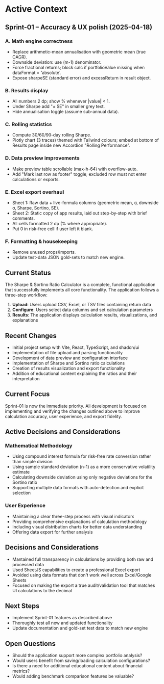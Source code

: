 # Active Context

## Sprint-01 – Accuracy & UX polish (2025-04-18)

### A. Math engine correctness
- Replace arithmetic-mean annualisation with geometric mean (true CAGR).
- Downside deviation: use (m-1) denominator.
- Force fractional returns; block calc if portfolioValue missing when dataFormat = 'absolute'.
- Expose sharpeSE (standard error) and excessReturn in result object.

### B. Results display
- All numbers 2 dp; show % whenever |value| < 1.
- Under Sharpe add "± SE" in smaller grey text.
- Hide annualisation toggle (assume sub-annual data).

### C. Rolling statistics
- Compute 30/60/90-day rolling Sharpe.
- Plotly chart (3 traces) themed with Tailwind colours; embed at bottom of Results page inside new Accordion "Rolling Performance".

### D. Data preview improvements
- Make preview table scrollable (max-h-64) with overflow-auto.
- Add "Mark last row as footer" toggle; excluded row must not enter calculations or exports.

### E. Excel export overhaul
- Sheet 1: Raw data + live-formula columns (geometric mean, σ, downside σ, Sharpe, Sortino, SE).
- Sheet 2: Static copy of app results, laid out step-by-step with brief comments.
- All cells formatted 2 dp (% where appropriate).
- Put 0 in risk-free cell if user left it blank.

### F. Formatting & housekeeping
- Remove unused props/imports.
- Update test-data JSON gold-sets to match new engine.

## Current Status
The Sharpe & Sortino Ratio Calculator is a complete, functional application that successfully implements all core functionality. The application follows a three-step workflow:

1. **Upload**: Users upload CSV, Excel, or TSV files containing return data
2. **Configure**: Users select data columns and set calculation parameters
3. **Results**: The application displays calculation results, visualizations, and explanations

## Recent Changes
- Initial project setup with Vite, React, TypeScript, and shadcn/ui
- Implementation of file upload and parsing functionality
- Development of data preview and configuration interface
- Implementation of Sharpe and Sortino ratio calculations
- Creation of results visualization and export functionality
- Addition of educational content explaining the ratios and their interpretation

## Current Focus
Sprint-01 is now the immediate priority. All development is focused on implementing and verifying the changes outlined above to improve calculation accuracy, user experience, and export fidelity.

## Active Decisions and Considerations

### Mathematical Methodology
- Using compound interest formula for risk-free rate conversion rather than simple division
- Using sample standard deviation (n-1) as a more conservative volatility estimate
- Calculating downside deviation using only negative deviations for the Sortino ratio
- Supporting multiple data formats with auto-detection and explicit selection

### User Experience
- Maintaining a clear three-step process with visual indicators
- Providing comprehensive explanations of calculation methodology
- Including visual distribution charts for better data understanding
- Offering data export for further analysis

## Decisions and Considerations
- Mantained full transparency in calculations by providing both raw and processed data
- Used SheetJS capabilities to create a professional Excel export
- Avoided using data formats that don't work well across Excel/Google Sheets
- Focused on making the export a true audit/validation tool that matches UI calculations to the decimal

## Next Steps
- Implement Sprint-01 features as described above
- Thoroughly test all new and updated functionality
- Update documentation and gold-set test data to match new engine

## Open Questions
- Should the application support more complex portfolio analysis?
- Would users benefit from saving/loading calculation configurations?
- Is there a need for additional educational content about financial metrics?
- Would adding benchmark comparison features be valuable? 